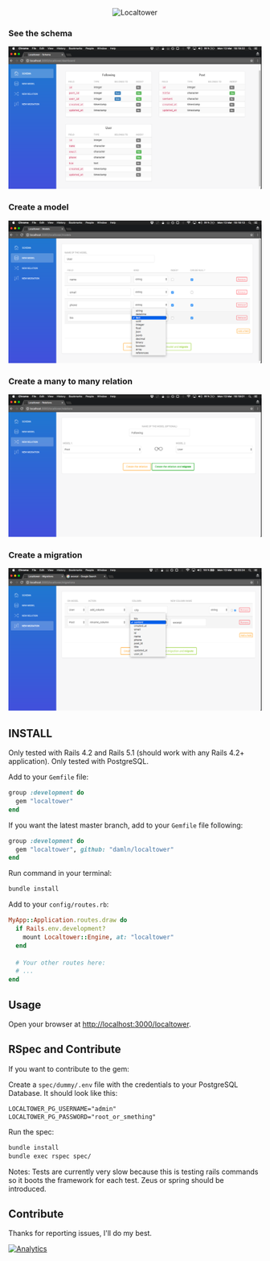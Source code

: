 <p align="center">
<img src="https://raw.githubusercontent.com/damln/localtower/master/public/logo-localtower-white-300.png" alt="Localtower">
</p>

### See the schema
![Schema](https://raw.githubusercontent.com/damln/localtower/master/public/screenshots/v0.1.6/1_schema.png)

### Create a model
![Models](https://raw.githubusercontent.com/damln/localtower/master/public/screenshots/v0.1.6/2_models_1.png)

### Create a many to many relation
![Relations](https://raw.githubusercontent.com/damln/localtower/master/public/screenshots/v0.1.6/3_relations.png)

### Create a migration
![Migrations](https://raw.githubusercontent.com/damln/localtower/master/public/screenshots/v0.1.6/4_migrations.png)


## INSTALL

Only tested with Rails 4.2 and Rails 5.1 (should work with any Rails 4.2+ application).
Only tested with PostgreSQL.

Add to your `Gemfile` file:
```ruby
group :development do
  gem "localtower"
end
```

If you want the latest master branch, add to your `Gemfile` file following:
```ruby
group :development do
  gem "localtower", github: "damln/localtower"
end
```

Run command in your terminal:
```bash
bundle install
```

Add to your `config/routes.rb`:
```ruby
MyApp::Application.routes.draw do
  if Rails.env.development?
    mount Localtower::Engine, at: "localtower"
  end
  
  # Your other routes here:
  # ...
end

```

## Usage

Open your browser at [http://localhost:3000/localtower](http://localhost:3000/localtower).

## RSpec and Contribute

If you want to contribute to the gem:

Create a `spec/dummy/.env` file with the credentials to your PostgreSQL Database. It should look like this:

```
LOCALTOWER_PG_USERNAME="admin"
LOCALTOWER_PG_PASSWORD="root_or_smething"
```

Run the spec:
```bash
bundle install
bundle exec rspec spec/
```

Notes:
Tests are currently very slow because this is testing rails commands so it boots the framework for each test. Zeus or spring should be introduced.

## Contribute

Thanks for reporting issues, I'll do my best.

[![Analytics](https://ga-beacon.appspot.com/UA-93841935-1/github-readme?pixel)](https://github.com/damln/localtower)
